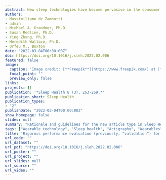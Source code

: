 ```yaml
---
abstract: New sleep technologies have become pervasive in the consumer space, and are becoming highly common in research and clinical sleep settings. The rapid, widespread use of largely unregulated and unstandardized technology has enabled the quantification of many different facets of sleep health, driving scientific discovery. As sleep scientists, it is our responsibility to inform principles and practices for proper evaluation of any new technology used in the clinical and research settings, and by consumers. A current lack of standardized methods for evaluating technology performance challenges the rigor of our scientific methods for accurate representation of the sleep health facets of interest. This special article describes the rationale and priorities of an interdisciplinary effort for rigorous, standardized, and rapid performance evaluation (previously, “validation”) of new sleep and sleep disorders related technologies of all kinds (eg, devices or algorithms), including an associated article template for a new initiative for publication in Sleep Health of empirical studies systematically evaluating the performance of new sleep technologies. A structured article type should streamline manuscript development and enable more rapid writing, review, and publication. The goal is to promote rapid and rigorous evaluation and dissemination of new sleep technology, to enhance sleep research integrity, and to standardize terminology used in Rigorous Performance Evaluation papers to prevent misinterpretation while facilitating comparisons across technologies.
authors:
- Massimiliano de Zambotti
- admin
- Michael A. Grandner, Ph.D.
- Susan Redline, Ph.D.
- Ying Zhang, Ph.D.
- Meredith Wallace, Ph.D.
- Orfeu M., Buxton
date: "2022-03-04T00:00:00Z"
doi: https://doi.org/10.1016/j.sleh.2022.02.006
featured: false
image:
  caption: 'Image credit: [**Freepik**](https://www.freepik.com/) at [flaticon.com](https://www.flaticon.com/)'
  focal_point: ""
  preview_only: false
links:
projects: []
publication: '*Sleep Health 8 (3), 263-269.*'
publication_short: Sleep Health
publication_types:
- "2"
publishDate: "2022-03-04T00:00:00Z"
show_homepage: false
slides: null
summary: "Rationale and guidelines for the new article type in Sleep Health concerning the evaluation of the performance of sleep technologies"
tags: ["Wearable technology", "Sleep health", "Actigraphy", "Wearables", "Machine Learning"]
title: 'Rigorous performance evaluation (previously, “validation”) for informed use of new technologies for sleep health measurement'
url_code: ""
url_dataset: ""
url_pdf: "https://doi.org/10.1016/j.sleh.2022.02.006"
url_poster: ""
url_project: ""
url_slides: null
url_source: ""
url_video: ""
---
```

